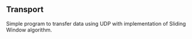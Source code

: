 ## Transport

Simple program to transfer data using UDP with implementation of Sliding Window algorithm.

